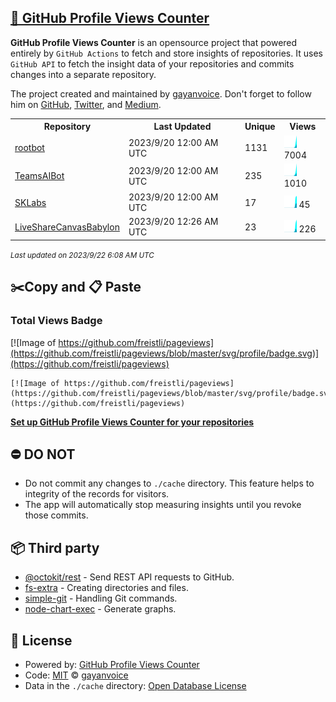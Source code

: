 ## [🚀 GitHub Profile Views Counter](https://github.com/gayanvoice/github-profile-views-counter)
**GitHub Profile Views Counter** is an opensource project that powered entirely by  `GitHub Actions` to fetch and store insights of repositories.
It uses `GitHub API` to fetch the insight data of your repositories and commits changes into a separate repository.

The project created and maintained by [gayanvoice](https://github.com/gayanvoice). Don't forget to follow him on [GitHub](https://github.com/gayanvoice), [Twitter](https://twitter.com/gayanvoice), and [Medium](https://gayanvoice.medium.com/).

<table>
	<tr>
		<th>
			Repository
		</th>
		<th>
			Last Updated
		</th>
		<th>
			Unique
		</th>
		<th>
			Views
		</th>
	</tr>
	<tr>
		<td>
			<a href="https://github.com/freistli/pageviews/tree/master/readme/599430290/year.md">
				rootbot
			</a>
		</td>
		<td>
			2023/9/20 12:00 AM UTC
		</td>
		<td>
			1131
		</td>
		<td>
			<img alt="Response time graph" src="https://github.com/freistli/pageviews/raw/master/graph/599430290/small/year.png" height="20"> 7004
		</td>
	</tr>
	<tr>
		<td>
			<a href="https://github.com/freistli/pageviews/tree/master/readme/618337667/year.md">
				TeamsAIBot
			</a>
		</td>
		<td>
			2023/9/20 12:00 AM UTC
		</td>
		<td>
			235
		</td>
		<td>
			<img alt="Response time graph" src="https://github.com/freistli/pageviews/raw/master/graph/618337667/small/year.png" height="20"> 1010
		</td>
	</tr>
	<tr>
		<td>
			<a href="https://github.com/freistli/pageviews/tree/master/readme/644487904/year.md">
				SKLabs
			</a>
		</td>
		<td>
			2023/9/20 12:00 AM UTC
		</td>
		<td>
			17
		</td>
		<td>
			<img alt="Response time graph" src="https://github.com/freistli/pageviews/raw/master/graph/644487904/small/year.png" height="20"> 45
		</td>
	</tr>
	<tr>
		<td>
			<a href="https://github.com/freistli/pageviews/tree/master/readme/581084482/year.md">
				LiveShareCanvasBabylon
			</a>
		</td>
		<td>
			2023/9/20 12:26 AM UTC
		</td>
		<td>
			23
		</td>
		<td>
			<img alt="Response time graph" src="https://github.com/freistli/pageviews/raw/master/graph/581084482/small/year.png" height="20"> 226
		</td>
	</tr>
</table>

<small><i>Last updated on 2023/9/22 6:08 AM UTC</i></small>

## ✂️Copy and 📋 Paste
### Total Views Badge
[![Image of https://github.com/freistli/pageviews](https://github.com/freistli/pageviews/blob/master/svg/profile/badge.svg)](https://github.com/freistli/pageviews)

```readme
[![Image of https://github.com/freistli/pageviews](https://github.com/freistli/pageviews/blob/master/svg/profile/badge.svg)](https://github.com/freistli/pageviews)
```
[**Set up GitHub Profile Views Counter for your repositories**](https://github.com/gayanvoice/github-profile-views-counter)
## ⛔ DO NOT
- Do not commit any changes to `./cache` directory. This feature helps to integrity of the records for visitors.
- The app will automatically stop measuring insights until you revoke those commits.
## 📦 Third party

- [@octokit/rest](https://www.npmjs.com/package/@octokit/rest) - Send REST API requests to GitHub.
- [fs-extra](https://www.npmjs.com/package/fs-extra) - Creating directories and files.
- [simple-git](https://www.npmjs.com/package/simple-git) - Handling Git commands.
- [node-chart-exec](https://www.npmjs.com/package/node-chart-exec) - Generate graphs.
## 📄 License
- Powered by: [GitHub Profile Views Counter](https://github.com/gayanvoice/github-profile-views-counter)
- Code: [MIT](./LICENSE) © [gayanvoice](https://github.com/gayanvoice)
- Data in the `./cache` directory: [Open Database License](https://opendatacommons.org/licenses/odbl/1-0/)